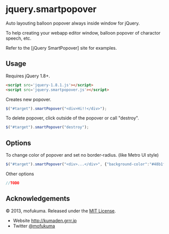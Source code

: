 jquery.smartpopover
===================

Auto layouting balloon popover always inside window for jQuery.

To help creating your webapp editor window, balloon popover of charactor speech, etc.  

Refer to the [jQuery SmartPopover] site for examples.


Usage
-----

Requires jQuery 1.8+.

``` html
<script src='jquery-1.8.1.js'></script>
<script src='jquery.smartpopover.js'></script>
```


Creates new popover.

``` javascript
$("#target").smartPopover("<div>Hi!!</div>");
```


To delete popover, click outside of the popover or call "destroy".
``` javascript
$("#target").smartPopover("destroy");
```


Options
---------------

To change color of popover and set no border-radius. (like Metro UI style)
``` javascript
$("#target").smartPopover("<div>...</div>", {"background-color":"#48b1f2", "border-radius": 0 });
```


Other options
``` javascript
//TODO
```


Acknowledgements
----------------

© 2013, mofukuma. Released under the [MIT 
License](http://www.opensource.org/licenses/mit-license.php).

 * Website http://kumaden.grrr.jp
 * Twitter [@mofukuma](http://twitter.com/mofukuma)
